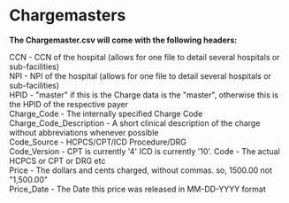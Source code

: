 # Chargemasters
**The Chargemaster.csv will come with the following headers:**

CCN - CCN of the hospital (allows for one file to detail several hospitals or sub-facilities)  
NPI - NPI of the hospital (allows for one file to detail several hospitals or sub-facilities)  
HPID - "master" if this is the Charge data is the "master", otherwise this is the HPID of the respective payer  
Charge_Code - The internally specified Charge Code  
Charge_Code_Description - A short clinical description of the charge without abbreviations whenever possible  
Code_Source - HCPCS/CPT/ICD Procedure/DRG  
Code_Version - CPT is currently '4' ICD is currently '10'.
Code - The actual HCPCS or CPT or DRG etc  
Price - The dollars and cents charged, without commas. so, 1500.00 not "1,500.00"  
Price_Date - The Date this price was released in MM-DD-YYYY format  
